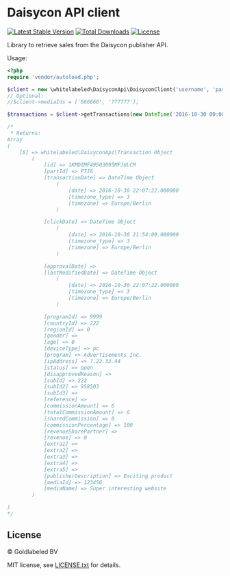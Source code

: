 # Daisycon API client

[![Latest Stable Version](https://img.shields.io/packagist/v/whitelabeled/daisycon-api-client.svg)](https://packagist.org/packages/whitelabeled/daisycon-api-client)
[![Total Downloads](https://img.shields.io/packagist/dt/whitelabeled/daisycon-api-client.svg)](https://packagist.org/packages/whitelabeled/daisycon-api-client)
[![License](https://img.shields.io/packagist/l/whitelabeled/daisycon-api-client.svg)](https://packagist.org/packages/whitelabeled/daisycon-api-client)

Library to retrieve sales from the Daisycon publisher API.

Usage:

```php
<?php
require 'vendor/autoload.php';

$client = new \whitelabeled\DaisyconApi\DaisyconClient('username', 'password', '123456');
// Optional:
//$client->mediaIds = ['666666', '777777'];

$transactions = $client->getTransactions(new DateTime('2016-10-30 00:00:00'));

/*
 * Returns:
Array
(
    [0] => whitelabeled\DaisyconApi\Transaction Object
        (
            [id] => 1KMDIMF49503095MFJULCM
            [partId] => F7I6
            [transactionDate] => DateTime Object
                (
                    [date] => 2016-10-30 22:07:22.000000
                    [timezone_type] => 3
                    [timezone] => Europe/Berlin
                )

            [clickDate] => DateTime Object
                (
                    [date] => 2016-10-30 21:54:09.000000
                    [timezone_type] => 3
                    [timezone] => Europe/Berlin
                )

            [approvalDate] => 
            [lastModifiedDate] => DateTime Object
                (
                    [date] => 2016-10-30 22:07:22.000000
                    [timezone_type] => 3
                    [timezone] => Europe/Berlin
                )

            [programId] => 9999
            [countryId] => 222
            [regionId] => 0
            [gender] => 
            [age] => 0
            [deviceType] => pc
            [program] => Advertisements Inc.
            [ipAddress] => ?.22.33.44
            [status] => open
            [disapprovedReason] => 
            [subId] => 222
            [subId2] => 958503
            [subId3] => 
            [reference] => 
            [commissionAmount] => 6
            [totalCommissionAmount] => 6
            [sharedCommission] => 0
            [commissionPercentage] => 100
            [revenueSharePartner] => 
            [revenue] => 0
            [extra1] => 
            [extra2] => 
            [extra3] => 
            [extra4] => 
            [extra5] => 
            [publisherDescription] => Exciting product
            [mediaId] => 123456
            [mediaName] => Super interesting website
        )

)
*/
```

## License

© Goldlabeled BV

MIT license, see [LICENSE.txt](LICENSE.txt) for details.